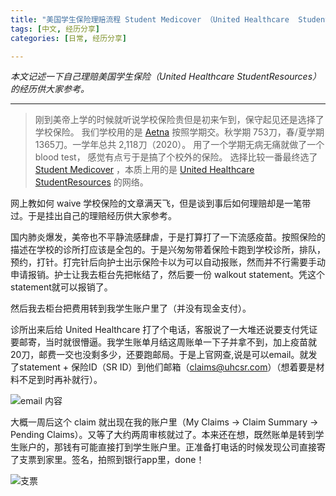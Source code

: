 ```yaml
---
title: "美国学生保险理赔流程 Student Medicover （United Healthcare  StudentResources）"
tags: [中文, 经历分享]
categories: [日常, 经历分享]

---
```


*本文记述一下自己理赔美国学生保险（United Healthcare  StudentResources）的经历供大家参考。*

---

>刚到美帝上学的时候就听说学校保险贵但是初来乍到，保守起见还是选择了学校保险。
我们学校用的是 [Aetna](https://www.aetnastudenthealth.com/) 按照学期交。秋学期 753刀，春/夏学期 1365刀。一学年总共 2,118刀（2020）。
用了一个学期无病无痛就做了一个 blood test， 感觉有点亏于是搞了个校外的保险。
选择比较一番最终选了 [Student Medicover](https://www.smcovered.com/) ，本质上用的是 [United Healthcare StudentResources](https://www.uhcsr.com/) 的网络。

网上教如何 waive 学校保险的文章满天飞，但是谈到事后如何理赔却是一笔带过。于是挂出自己的理赔经历供大家参考。

国内肺炎爆发，美帝也不平静流感肆虐，于是打算打了一下流感疫苗。按照保险的描述在学校的诊所打应该是全包的。于是兴匆匆带着保险卡跑到学校诊所，排队，预约，打针。打完针后向护士出示保险卡以为可以自动报账，然而并不行需要手动申请报销。护士让我去柜台先把帐结了，然后要一份 walkout statement。凭这个statement就可以报销了。

然后我去柜台把费用转到我学生账户里了（并没有现金支付）。

诊所出来后给 United Healthcare 打了个电话，客服说了一大堆还说要支付凭证要邮寄，当时就很懵逼。我学生账单月结这周账单一下子并拿不到，加上疫苗就20刀，邮费一交也没剩多少，还要跑邮局。于是上官网查,说是可以email。就发了statement + 保险ID（SR ID）到他们邮箱（claims@uhcsr.com）（想着要是材料不足到时再补就行）。

![email 内容]({{site.baseurl}}/assets/img/2020-02-17-保险理赔/2020-02-17-bxlp1.png)

大概一周后这个 claim 就出现在我的账户里（My Claims -> Claim Summary -> Pending Claims）。又等了大约两周审核就过了。本来还在想，既然账单是转到学生账户的，那钱有可能直接打到学生账户里。正准备打电话的时候发现公司直接寄了支票到家里。签名，拍照到银行app里，done！

![支票]({{site.baseurl}}/assets/img/2020-02-17-保险理赔/2020-02-17-bxlp2.png)


